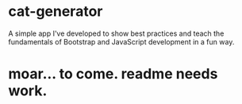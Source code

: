 # cat-generator

A simple app I've developed to show best practices and teach the fundamentals of Bootstrap and JavaScript development in a fun way.

# moar... to come. readme needs work.

